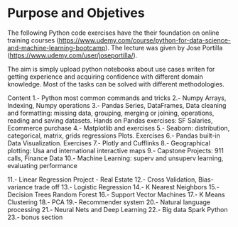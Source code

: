# Purpose and Objetives
The following Python code exercises have the their foundation on online training courses (https://www.udemy.com/course/python-for-data-science-and-machine-learning-bootcamp). The lecture was given by Jose Portilla (https://www.udemy.com/user/joseportilla/).

The aim is simply upload python notebooks about use cases writen for getting experience and acquiring confidence with different domain knowledge. Most of the tasks can be solved with different methodologies.

Content
1.- Python most common commands and tricks
2.- Numpy Arrays, Indexing, Numpy operations
3.- Pandas Series, DataFrames, Data cleaning and formatting: missing data, grouping, merging or joining, operations, reading and saving datasets. Hands on Pandas exercises: SF Salaries, Ecommerce purchase
4.- Matplotlib and exercises
5.- Seaborn: distribution, categorical, matrix, grids regressions Plots. Exercises
6.- Pandas built-in Data Visualization. Exercises
7.- Plotly and Cufflinks
8.- Geographical plotting: Usa and international interactive maps
9.- Capstone Projects: 911 calls, Finance Data
10.- Machine Learning: superv and unsuperv learning, evaluating performance

11.- Linear Regression Project - Real Estate
12.- Cross Validation, Bias-variance trade off
13.- Logistic Regression
14.- K Nearest Neighbors
15.- Decision Trees Random Forest
16.- Support Vector Machines
17.- K Means Clustering
18.- PCA
19.- Recommender system
20.- Natural language processing
21.- Neural Nets and Deep Learning
22.- Big data Spark Python
23.- bonus section



